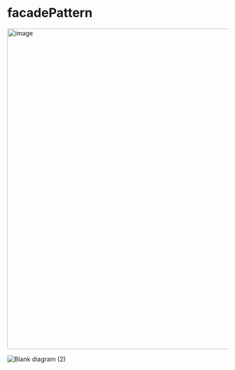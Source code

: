 # facadePattern

<img width="732" alt="image" src="https://github.com/ChrisCayabyab/facadePattern/assets/142383617/a9e028f3-9fe1-4adc-886d-7ec066c207ea">


![Blank diagram (2)](https://github.com/ChrisCayabyab/facadePattern/assets/142383617/71b67de0-be92-4159-a550-74eb19451c53)


